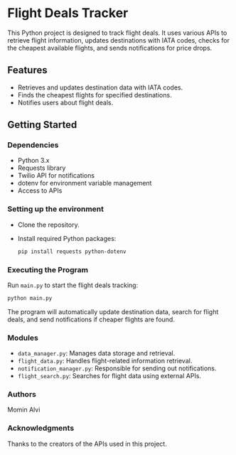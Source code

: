 # Flight Deals Tracker

This Python project is designed to track flight deals. It uses various APIs to retrieve flight information, updates destinations with IATA codes, checks for the cheapest available flights, and sends notifications for price drops.

## Features

- Retrieves and updates destination data with IATA codes.
- Finds the cheapest flights for specified destinations.
- Notifies users about flight deals.

## Getting Started

### Dependencies

- Python 3.x
- Requests library
- Twilio API for notifications
- dotenv for environment variable management
- Access to APIs

### Setting up the environment

- Clone the repository.
- Install required Python packages:

  ```bash
  pip install requests python-dotenv

### Executing the Program

Run `main.py` to start the flight deals tracking:

```bash
python main.py
```

The program will automatically update destination data, search for flight deals, and send notifications if cheaper flights are found.

### Modules

- `data_manager.py`: Manages data storage and retrieval.
- `flight_data.py`: Handles flight-related information retrieval.
- `notification_manager.py`: Responsible for sending out notifications.
- `flight_search.py`: Searches for flight data using external APIs.

### Authors

Momin Alvi

### Acknowledgments

Thanks to the creators of the APIs used in this project.  
